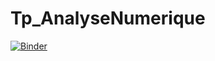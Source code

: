 # Tp_AnalyseNumerique
[![Binder](https://mybinder.org/badge_logo.svg)](https://mybinder.org/v2/gh/IkramBenSelma/AnalyseNumerique/main)
